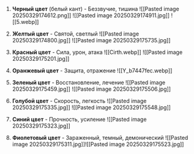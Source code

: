 1. **Черный цвет** (белый кант) - Беззвучие, тишина 
![[Pasted image 20250329174612.png]]
![[Pasted image 20250329174911.jpg]]
![[5.webp]]

2. **Желтый цвет** - Святой, светлый
![[Pasted image 20250329174800.jpg]]
 ![[Pasted image 20250329175735.jpg]]
 
3. **Красный цвет** - Сила, урон, атака
![[Cirth.webp]]
![[Pasted image 20250329175201.jpg]]

4. **Оранжевый цвет** - Защита, отражение 
![[Y_b7447fec.webp]]

5. **Зеленый цвет** - Восстановление, лечение
![[Pasted image 20250329175459.jpg]]
![[Pasted image 20250329175506.jpg]]

6. **Голубой цвет** - Скорость, легкость
![[Pasted image 20250329175335.jpg]]
![[Pasted image 20250329175548.jpg]]

7. **Синий цвет** - Прочность, усиление
![[Pasted image 20250329175323.jpg]]

8. **Фиолетовый цвет** - Зараженный, темный, демонический
![[Pasted image 20250329175311.jpg]]![[Pasted image 20250329175523.jpg]]